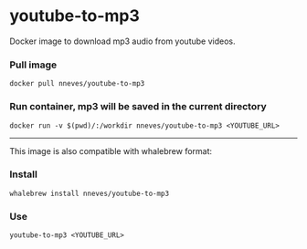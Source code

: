 # youtube-to-mp3
Docker image to download mp3 audio from youtube videos.

### Pull image

```
docker pull nneves/youtube-to-mp3
```

### Run container, mp3 will be saved in the current directory

```
docker run -v $(pwd)/:/workdir nneves/youtube-to-mp3 <YOUTUBE_URL>
```

---------------------------------------------------

This image is also compatible with whalebrew format:

### Install

```
whalebrew install nneves/youtube-to-mp3
```

### Use

```
youtube-to-mp3 <YOUTUBE_URL>
```